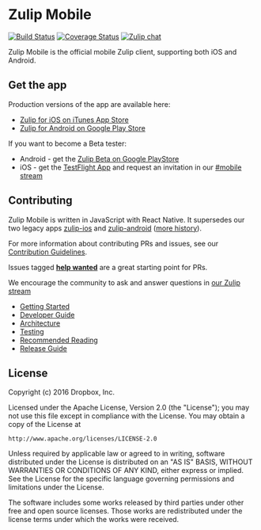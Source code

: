# Zulip Mobile

[![Build Status](https://travis-ci.org/zulip/zulip-mobile.svg?branch=master)](https://travis-ci.org/zulip/zulip-mobile)
[![Coverage Status](https://coveralls.io/repos/github/zulip/zulip-mobile/badge.svg?branch=master)](https://coveralls.io/github/zulip/zulip-mobile?branch=master)
[![Zulip chat](https://img.shields.io/badge/zulip-join_chat-brightgreen.svg)](https://chat.zulip.org/#narrow/stream/mobile)

Zulip Mobile is the official mobile Zulip client, supporting both iOS
and Android.

## Get the app

Production versions of the app are available here:
 * [Zulip for iOS on iTunes App Store](https://itunes.apple.com/app/zulip/id1203036395)
 * [Zulip for Android on Google Play Store](https://play.google.com/store/apps/details?id=com.zulipmobile)

If you want to become a Beta tester:
* Android - get the [Zulip Beta on Google PlayStore](https://play.google.com/apps/testing/com.zulipmobile/)
* iOS - get the [TestFlight App](https://developer.apple.com/testflight/testers/) and request an invitation in our [#mobile stream](https://chat.zulip.org/#narrow/stream/mobile)

## Contributing

Zulip Mobile is written in JavaScript with React Native. It supersedes
our two legacy apps
[zulip-ios](https://github.com/zulip/zulip-ios-legacy) and
[zulip-android](https://github.com/zulip/zulip-android)
([more history](https://github.com/zulip/zulip-android/blob/master/android-strategy.md)).

For more information about contributing PRs and issues, see our [Contribution Guidelines](CONTRIBUTING.md).

Issues tagged **[help wanted](https://github.com/zulip/zulip-mobile/labels/help%20wanted)** are a great starting point for PRs.

We encourage the community to ask and answer questions in [our Zulip stream](https://chat.zulip.org/#narrow/stream/mobile)

* [Getting Started](docs/getting-started.md)
* [Developer Guide](docs/developer-guide.md)
* [Architecture](docs/architecture.md)
* [Testing](docs/testing.md)
* [Recommended Reading](docs/recommended-reading.md)
* [Release Guide](docs/release-guide.md)

## License

Copyright (c) 2016 Dropbox, Inc.

Licensed under the Apache License, Version 2.0 (the "License");
you may not use this file except in compliance with the License.
You may obtain a copy of the License at

    http://www.apache.org/licenses/LICENSE-2.0

Unless required by applicable law or agreed to in writing, software
distributed under the License is distributed on an "AS IS" BASIS,
WITHOUT WARRANTIES OR CONDITIONS OF ANY KIND, either express or implied.
See the License for the specific language governing permissions and
limitations under the License.

The software includes some works released by third parties under other
free and open source licenses. Those works are redistributed under the
license terms under which the works were received.
